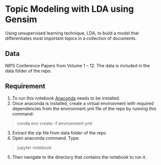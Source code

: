 # Topic Modeling with LDA using Gensim

Using unsupervised learning technique, LDA, to build a model that differentiates most important topics in 
a collection of documents. 

## Data

NIPS Conference Papers from Volume 1 – 12. The data is included in the data folder of the repo.

## Requirement

1. To run this notebook [Anaconda](https://www.anaconda.com/distribution/) needs to be installed.
2. Once anaconda is installed, create a virtual environment with required dependencies from the 
environment.yml file of the repo by running this command:

> conda env create -f environment.yml

3. Extract the zip file from data folder of the repo
4. Open anaconda command. Type:

> jupyter notebook

5. Then navigate to the directory that contains the notebook to run it.